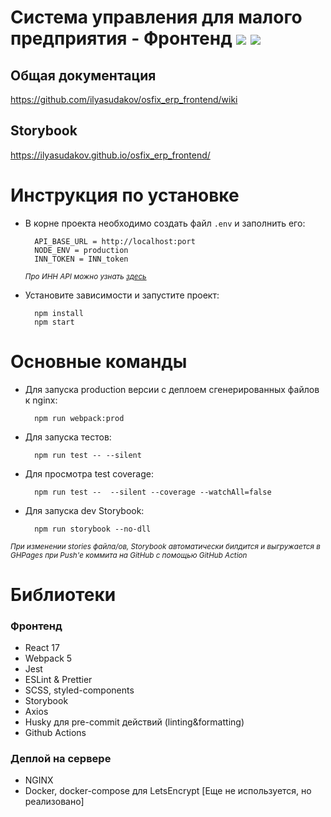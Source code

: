 # Система управления для малого предприятия - Фронтенд <a href="https://codeclimate.com/github/ilyasudakov/osfix_erp_frontend/maintainability"><img src="https://api.codeclimate.com/v1/badges/4caebb62502ad174f310/maintainability" /></a> <a href="https://codeclimate.com/github/ilyasudakov/osfix_erp_frontend/test_coverage"><img src="https://api.codeclimate.com/v1/badges/4caebb62502ad174f310/test_coverage" /></a>

## Общая документация

https://github.com/ilyasudakov/osfix_erp_frontend/wiki

## Storybook

https://ilyasudakov.github.io/osfix_erp_frontend/

# Инструкция по установке

- В корне проекта необходимо создать файл `.env` и заполнить его:

        API_BASE_URL = http://localhost:port
        NODE_ENV = production
        INN_TOKEN = INN_token

  <sub>_Про ИНН API можно узнать [здесь](https://github.com/ilyasudakov/osfix_erp_frontend/wiki/%D0%98%D0%9D%D0%9D-API)_</sub>

- Установите зависимости и запустите проект:

        npm install
        npm start

# Основные команды

- Для запуска production версии с деплоем сгенерированных файлов к nginx:

        npm run webpack:prod

- Для запуска тестов:

        npm run test -- --silent

- Для просмотра test coverage:

        npm run test --  --silent --coverage --watchAll=false

- Для запуска dev Storybook:

        npm run storybook --no-dll

<sub>_При изменении stories файла/ов, Storybook автоматически билдится и выгружается в GHPages при Push'е коммита на GitHub с помощью GitHub Action_</sub>

# Библиотеки

### Фронтенд

- React 17
- Webpack 5
- Jest
- ESLint & Prettier
- SCSS, styled-components
- Storybook
- Axios
- Husky для pre-commit действий (linting&formatting)
- Github Actions

### Деплой на сервере

- NGINX
- Docker, docker-compose для LetsEncrypt [Еще не используется, но реализовано]

